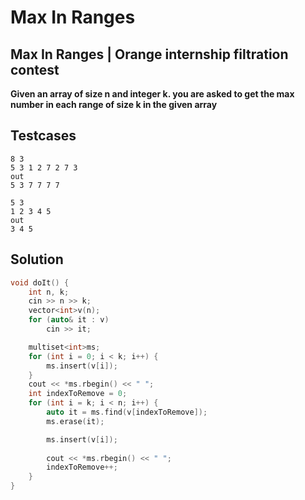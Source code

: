 # Max In Ranges
## Max In Ranges | Orange internship filtration contest
**Given an array of size n and integer k. you are asked to get the max number in each range of size k in the given array**

## Testcases
```
8 3
5 3 1 2 7 2 7 3
out
5 3 7 7 7 7

5 3
1 2 3 4 5
out
3 4 5
```

## Solution
```cpp
void doIt() {
    int n, k; 
    cin >> n >> k;
    vector<int>v(n); 
    for (auto& it : v)
        cin >> it;

    multiset<int>ms;
    for (int i = 0; i < k; i++) {
        ms.insert(v[i]);
    }
    cout << *ms.rbegin() << " ";
    int indexToRemove = 0;
    for (int i = k; i < n; i++) {
        auto it = ms.find(v[indexToRemove]);
        ms.erase(it);

        ms.insert(v[i]);
        
        cout << *ms.rbegin() << " ";
        indexToRemove++;
    }
}
```
